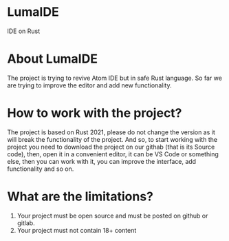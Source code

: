 # LumaIDE
IDE on Rust

# About LumaIDE

The project is trying to revive Atom IDE but in safe Rust language. So far we are trying to improve the editor and add new functionality. 

# How to work with the project?

The project is based on Rust 2021, please do not change the version as it will break the functionality of the project. And so, to start working with the project you need to download the project on our githab (that is its Source code), then, open it in a convenient editor, it can be VS Code or something else, then you can work with it, you can improve the interface, add functionality and so on.

# What are the limitations?

1. Your project must be open source and must be posted on github or gitlab.
2. Your project must not contain 18+ content


